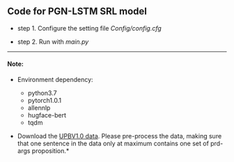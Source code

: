## Code for PGN-LSTM SRL model

- step 1. Configure the setting file *Config/config.cfg*

- step 2. Run with *main.py*


----

#### Note:

- Environment dependency:
    - python3.7
    - pytorch1.0.1
    - allennlp
    - hugface-bert
    - tqdm
 

- Download the [UPBV1.0 data](https://github.com/System-T/UniversalPropositions).
    Please pre-process the data, making sure that one sentence in the data only at maximum contains one set of prd-args proposition.*


